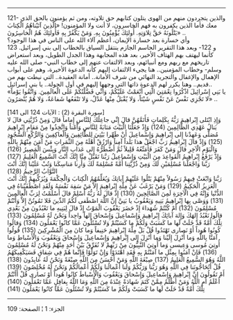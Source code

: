 ------------------------------------------------------------------------

121- والذين يتجردون منهم من الهوى يتلون كتابهم حق تلاوته، ومن ثم يؤمنون
بالحق الذي معك فأما الذين يكفرون به فهم الخاسرون، لا أنت ولا المؤمنون!
«الَّذِينَ آتَيْناهُمُ الْكِتابَ يَتْلُونَهُ حَقَّ تِلاوَتِهِ. أُولئِكَ يُؤْمِنُونَ بِهِ. وَمَنْ يَكْفُرْ بِهِ
فَأُولئِكَ هُمُ الْخاسِرُونَ» ..  
وأي خسارة بعد خسارة الإيمان، أعظم آلاء الله على الناس في هذا الوجود؟  
123 و 122- وبعد هذا التقرير الحاسم الجازم ينتقل السياق بالخطاب إلى بني
إسرائيل. كأنما ليهتف بهم الهتاف الأخير، بعد هذه المجابهة وهذا الجدل
الطويل، وبعد استعراض تاريخهم مع ربهم ومع أنبيائهم، وبعد الالتفات عنهم
إلى خطاب النبي- صلى الله عليه وسلم- وخطاب المؤمنين.. هنا يجيء الالتفات
إليهم كأنه الدعوة الأخيرة، وهم على أبواب الإهمال والإغفال والتجريد
النهائي من شرف الأمانة.. أمانة العقيدة.. التي نيطت بهم من قديم.. وهنا
يكرر لهم الدعوة ذاتها التي وجهها إليهم في أول الجولة.. يا بني
إسرائيل..  
«يا بَنِي إِسْرائِيلَ اذْكُرُوا نِعْمَتِيَ الَّتِي أَنْعَمْتُ عَلَيْكُمْ، وَأَنِّي فَضَّلْتُكُمْ عَلَى الْعالَمِينَ.
وَاتَّقُوا يَوْماً لا تَجْزِي نَفْسٌ عَنْ نَفْسٍ شَيْئاً، وَلا يُقْبَلُ مِنْها عَدْلٌ، وَلا تَنْفَعُها
شَفاعَةٌ، وَلا هُمْ يُنْصَرُونَ» ..  
  
\[سورة البقرة (2) : الآيات 124 الى 141\]  
وَإِذِ ابْتَلى إِبْراهِيمَ رَبُّهُ بِكَلِماتٍ فَأَتَمَّهُنَّ قالَ إِنِّي جاعِلُكَ لِلنَّاسِ إِماماً قالَ وَمِنْ
ذُرِّيَّتِي قالَ لا يَنالُ عَهْدِي الظَّالِمِينَ (124) وَإِذْ جَعَلْنَا الْبَيْتَ مَثابَةً لِلنَّاسِ وَأَمْناً
وَاتَّخِذُوا مِنْ مَقامِ إِبْراهِيمَ مُصَلًّى وَعَهِدْنا إِلى إِبْراهِيمَ وَإِسْماعِيلَ أَنْ طَهِّرا بَيْتِيَ
لِلطَّائِفِينَ وَالْعاكِفِينَ وَالرُّكَّعِ السُّجُودِ (125) وَإِذْ قالَ إِبْراهِيمُ رَبِّ اجْعَلْ هذا بَلَداً
آمِناً وَارْزُقْ أَهْلَهُ مِنَ الثَّمَراتِ مَنْ آمَنَ مِنْهُمْ بِاللَّهِ وَالْيَوْمِ الْآخِرِ قالَ وَمَنْ كَفَرَ
فَأُمَتِّعُهُ قَلِيلاً ثُمَّ أَضْطَرُّهُ إِلى عَذابِ النَّارِ وَبِئْسَ الْمَصِيرُ (126) وَإِذْ يَرْفَعُ إِبْراهِيمُ
الْقَواعِدَ مِنَ الْبَيْتِ وَإِسْماعِيلُ رَبَّنا تَقَبَّلْ مِنَّا إِنَّكَ أَنْتَ السَّمِيعُ الْعَلِيمُ (127) رَبَّنا
وَاجْعَلْنا مُسْلِمَيْنِ لَكَ وَمِنْ ذُرِّيَّتِنا أُمَّةً مُسْلِمَةً لَكَ وَأَرِنا مَناسِكَنا وَتُبْ عَلَيْنا إِنَّكَ
أَنْتَ التَّوَّابُ الرَّحِيمُ (128)  
رَبَّنا وَابْعَثْ فِيهِمْ رَسُولاً مِنْهُمْ يَتْلُوا عَلَيْهِمْ آياتِكَ وَيُعَلِّمُهُمُ الْكِتابَ وَالْحِكْمَةَ
وَيُزَكِّيهِمْ إِنَّكَ أَنْتَ الْعَزِيزُ الْحَكِيمُ (129) وَمَنْ يَرْغَبُ عَنْ مِلَّةِ إِبْراهِيمَ إِلاَّ مَنْ سَفِهَ
نَفْسَهُ وَلَقَدِ اصْطَفَيْناهُ فِي الدُّنْيا وَإِنَّهُ فِي الْآخِرَةِ لَمِنَ الصَّالِحِينَ (130) إِذْ قالَ لَهُ
رَبُّهُ أَسْلِمْ قالَ أَسْلَمْتُ لِرَبِّ الْعالَمِينَ (131) وَوَصَّى بِها إِبْراهِيمُ بَنِيهِ وَيَعْقُوبُ يا
بَنِيَّ إِنَّ اللَّهَ اصْطَفى لَكُمُ الدِّينَ فَلا تَمُوتُنَّ إِلاَّ وَأَنْتُمْ مُسْلِمُونَ (132) أَمْ كُنْتُمْ
شُهَداءَ إِذْ حَضَرَ يَعْقُوبَ الْمَوْتُ إِذْ قالَ لِبَنِيهِ ما تَعْبُدُونَ مِنْ بَعْدِي قالُوا نَعْبُدُ إِلهَكَ
وَإِلهَ آبائِكَ إِبْراهِيمَ وَإِسْماعِيلَ وَإِسْحاقَ إِلهاً واحِداً وَنَحْنُ لَهُ مُسْلِمُونَ (133)  
تِلْكَ أُمَّةٌ قَدْ خَلَتْ لَها ما كَسَبَتْ وَلَكُمْ ما كَسَبْتُمْ وَلا تُسْئَلُونَ عَمَّا كانُوا يَعْمَلُونَ
(134) وَقالُوا كُونُوا هُوداً أَوْ نَصارى تَهْتَدُوا قُلْ بَلْ مِلَّةَ إِبْراهِيمَ حَنِيفاً وَما كانَ
مِنَ الْمُشْرِكِينَ (135) قُولُوا آمَنَّا بِاللَّهِ وَما أُنْزِلَ إِلَيْنا وَما أُنْزِلَ إِلى إِبْراهِيمَ
وَإِسْماعِيلَ وَإِسْحاقَ وَيَعْقُوبَ وَالْأَسْباطِ وَما أُوتِيَ مُوسى وَعِيسى وَما أُوتِيَ النَّبِيُّونَ مِنْ
رَبِّهِمْ لا نُفَرِّقُ بَيْنَ أَحَدٍ مِنْهُمْ وَنَحْنُ لَهُ مُسْلِمُونَ (136) فَإِنْ آمَنُوا بِمِثْلِ ما آمَنْتُمْ
بِهِ فَقَدِ اهْتَدَوْا وَإِنْ تَوَلَّوْا فَإِنَّما هُمْ فِي شِقاقٍ فَسَيَكْفِيكَهُمُ اللَّهُ وَهُوَ السَّمِيعُ
الْعَلِيمُ (137) صِبْغَةَ اللَّهِ وَمَنْ أَحْسَنُ مِنَ اللَّهِ صِبْغَةً وَنَحْنُ لَهُ عابِدُونَ (138)  
قُلْ أَتُحَاجُّونَنا فِي اللَّهِ وَهُوَ رَبُّنا وَرَبُّكُمْ وَلَنا أَعْمالُنا وَلَكُمْ أَعْمالُكُمْ وَنَحْنُ لَهُ
مُخْلِصُونَ (139) أَمْ تَقُولُونَ إِنَّ إِبْراهِيمَ وَإِسْماعِيلَ وَإِسْحاقَ وَيَعْقُوبَ وَالْأَسْباطَ كانُوا
هُوداً أَوْ نَصارى قُلْ أَأَنْتُمْ أَعْلَمُ أَمِ اللَّهُ وَمَنْ أَظْلَمُ مِمَّنْ كَتَمَ شَهادَةً عِنْدَهُ مِنَ اللَّهِ
وَمَا اللَّهُ بِغافِلٍ عَمَّا تَعْمَلُونَ (140) تِلْكَ أُمَّةٌ قَدْ خَلَتْ لَها ما كَسَبَتْ وَلَكُمْ ما كَسَبْتُمْ
وَلا تُسْئَلُونَ عَمَّا كانُوا يَعْمَلُونَ (141)

------------------------------------------------------------------------

الجزء: 1 ¦ الصفحة: 109
